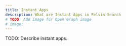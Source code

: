 ```yaml
---
title: Instant Apps
description: What are Instant Apps in Felvin Search
# TODO: Add image for Open Graph image
# image:
---
```


TODO: Describe instant apps.
